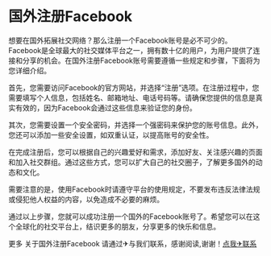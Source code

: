 # 国外注册Facebook

想要在国外拓展社交网络？那么注册一个Facebook账号是必不可少的。Facebook是全球最大的社交媒体平台之一，拥有数十亿的用户，为用户提供了连接和分享的机会。在国外注册Facebook账号需要遵循一些规定和步骤，下面将为您详细介绍。

首先，您需要访问Facebook的官方网站，并选择“注册”选项。在注册过程中，您需要填写个人信息，包括姓名、邮箱地址、电话号码等。请确保您提供的信息是真实有效的，因为Facebook会通过这些信息来验证您的身份。

其次，您需要设置一个安全密码，并选择一个强密码来保护您的账号信息。此外，您还可以添加一些安全设置，如双重认证，以提高账号的安全性。

在完成注册后，您可以根据自己的兴趣爱好和需求，添加好友、关注感兴趣的页面和加入社交群组。通过这些方式，您可以扩大自己的社交圈子，了解更多国外的动态和文化。

需要注意的是，使用Facebook时请遵守平台的使用规定，不要发布违反法律法规或侵犯他人权益的内容，以免造成不必要的麻烦。

通过以上步骤，您就可以成功注册一个国外的Facebook账号了。希望您可以在这个全球化的社交平台上，结识更多的朋友，分享更多的快乐和信息。

更多 关于国外注册Facebook 请通过✈与我们联系，感谢阅读,谢谢！[点我✈联系](https://d.k02.cc)